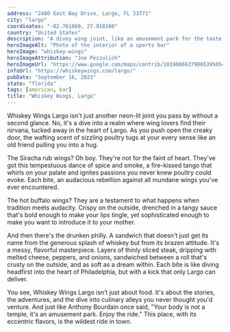 ```yaml
---
address: "2480 East Bay Drive, Largo, FL 33771"
city: "largo"
coordinates: "-82.761060, 27.918100"
country: "United States"
description: "A divey wing joint, like an amusement park for the taste buds"
heroImageAlt: "Photo of the interior of a sports bar"
heroImage: "whiskey-wings"
heroImageAttribution: "Joe Pezzulich"
heroImageUrl: "https://www.google.com/maps/contrib/101906663790053950545/photos/@27.9413188,-82.4871069,11z/data=!3m1!4b1!4m3!8m2!3m1!1e1?entry=ttu"
infoUrl: "https://whiskeywings.com/largo/"
pubDate: "September 16, 2023"
state: "florida"
tags: [american, bar]
title: "Whiskey Wings, Largo"
---
```


Whiskey Wings Largo isn't just another neon-lit joint you pass by without a second glance. No, it's a dive into a realm where wing lovers find their nirvana, tucked away in the heart of Largo. As you push open the creaky door, the wafting scent of sizzling poultry tugs at your every sense like an old friend pulling you into a hug.

The Siracha rub wings? Oh boy. They're not for the faint of heart. They've got this tempestuous dance of spice and smoke, a fire-kissed tango that whirls on your palate and ignites passions you never knew poultry could evoke. Each bite, an audacious rebellion against all mundane wings you've ever encountered.

The hot buffalo wings? They are a testament to what happens when tradition meets audacity. Crispy on the outside, drenched in a tangy sauce that's bold enough to make your lips tingle, yet sophisticated enough to make you want to introduce it to your mother.

And then there's the drunken philly. A sandwich that doesn't just get its name from the generous splash of whiskey but from its brazen attitude. It's a messy, flavorful masterpiece. Layers of thinly sliced steak, dripping with melted cheese, peppers, and onions, sandwiched between a roll that's crusty on the outside, and as soft as a dream within. Each bite is like diving headfirst into the heart of Philadelphia, but with a kick that only Largo can deliver.

You see, Whiskey Wings Largo isn’t just about food. It's about the stories, the adventures, and the dive into culinary alleys you never thought you'd venture. And just like Anthony Bourdain once said, "Your body is not a temple, it's an amusement park. Enjoy the ride." This place, with its eccentric flavors, is the wildest ride in town.
